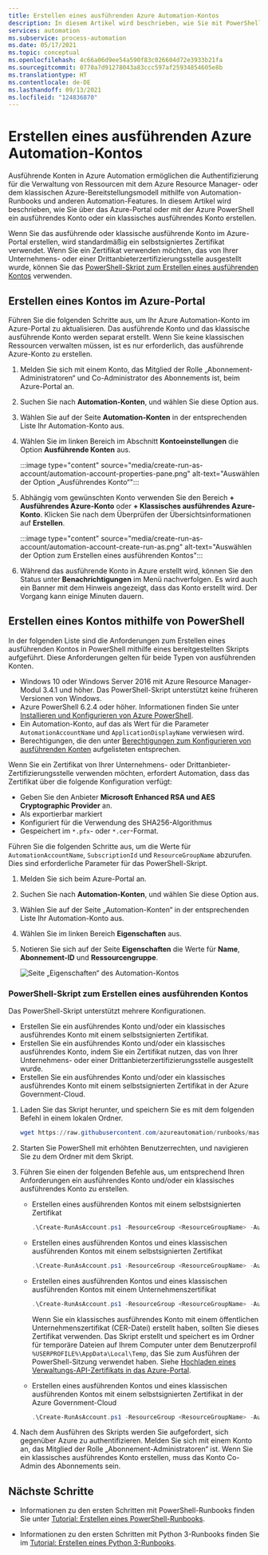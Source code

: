 ```yaml
---
title: Erstellen eines ausführenden Azure Automation-Kontos
description: In diesem Artikel wird beschrieben, wie Sie mit PowerShell oder über das Azure-Portal ein Azure Automation ausführendes Konto erstellen.
services: automation
ms.subservice: process-automation
ms.date: 05/17/2021
ms.topic: conceptual
ms.openlocfilehash: 4c66a06d9ee54a590f83c026604d72e3933b21fa
ms.sourcegitcommit: 0770a7d91278043a83ccc597af25934854605e8b
ms.translationtype: HT
ms.contentlocale: de-DE
ms.lasthandoff: 09/13/2021
ms.locfileid: "124836870"
---
```

# <a name="how-to-create-an-azure-automation-run-as-account"></a>Erstellen eines ausführenden Azure Automation-Kontos

Ausführende Konten in Azure Automation ermöglichen die Authentifizierung für die Verwaltung von Ressourcen mit dem Azure Resource Manager- oder dem klassischen Azure-Bereitstellungsmodell mithilfe von Automation-Runbooks und anderen Automation-Features. In diesem Artikel wird beschrieben, wie Sie über das Azure-Portal oder mit der Azure PowerShell ein ausführendes Konto oder ein klassisches ausführendes Konto erstellen.

Wenn Sie das ausführende oder klassische ausführende Konto im Azure-Portal erstellen, wird standardmäßig ein selbstsigniertes Zertifikat verwendet. Wenn Sie ein Zertifikat verwenden möchten, das von Ihrer Unternehmens- oder einer Drittanbieterzertifizierungsstelle ausgestellt wurde, können Sie das [PowerShell-Skript zum Erstellen eines ausführenden Kontos](#powershell-script-to-create-a-run-as-account) verwenden.

## <a name="create-account-in-azure-portal"></a>Erstellen eines Kontos im Azure-Portal

Führen Sie die folgenden Schritte aus, um Ihr Azure Automation-Konto im Azure-Portal zu aktualisieren. Das ausführende Konto und das klassische ausführende Konto werden separat erstellt. Wenn Sie keine klassischen Ressourcen verwalten müssen, ist es nur erforderlich, das ausführende Azure-Konto zu erstellen.

1. Melden Sie sich mit einem Konto, das Mitglied der Rolle „Abonnement-Administratoren“ und Co-Administrator des Abonnements ist, beim Azure-Portal an.

2. Suchen Sie nach **Automation-Konten**, und wählen Sie diese Option aus.

3. Wählen Sie auf der Seite **Automation-Konten** in der entsprechenden Liste Ihr Automation-Konto aus.

4. Wählen Sie im linken Bereich im Abschnitt **Kontoeinstellungen** die Option **Ausführende Konten** aus.

    :::image type="content" source="media/create-run-as-account/automation-account-properties-pane.png" alt-text="Auswählen der Option „Ausführendes Konto“":::

5. Abhängig vom gewünschten Konto verwenden Sie den Bereich **+ Ausführendes Azure-Konto** oder **+ Klassisches ausführendes Azure-Konto**. Klicken Sie nach dem Überprüfen der Übersichtsinformationen auf **Erstellen**.

    :::image type="content" source="media/create-run-as-account/automation-account-create-run-as.png" alt-text="Auswählen der Option zum Erstellen eines ausführenden Kontos":::

6. Während das ausführende Konto in Azure erstellt wird, können Sie den Status unter **Benachrichtigungen** im Menü nachverfolgen. Es wird auch ein Banner mit dem Hinweis angezeigt, dass das Konto erstellt wird. Der Vorgang kann einige Minuten dauern.

## <a name="create-account-using-powershell"></a>Erstellen eines Kontos mithilfe von PowerShell

In der folgenden Liste sind die Anforderungen zum Erstellen eines ausführenden Kontos in PowerShell mithilfe eines bereitgestellten Skripts aufgeführt. Diese Anforderungen gelten für beide Typen von ausführenden Konten.

* Windows 10 oder Windows Server 2016 mit Azure Resource Manager-Modul 3.4.1 und höher. Das PowerShell-Skript unterstützt keine früheren Versionen von Windows.
* Azure PowerShell 6.2.4 oder höher. Informationen finden Sie unter [Installieren und Konfigurieren von Azure PowerShell](/powershell/azure/install-az-ps).
* Ein Automation-Konto, auf das als Wert für die Parameter `AutomationAccountName` und `ApplicationDisplayName` verwiesen wird.
* Berechtigungen, die den unter [Berechtigungen zum Konfigurieren von ausführenden Konten](automation-security-overview.md#permissions) aufgelisteten entsprechen.

Wenn Sie ein Zertifikat von Ihrer Unternehmens- oder Drittanbieter-Zertifizierungsstelle verwenden möchten, erfordert Automation, dass das Zertifikat über die folgende Konfiguration verfügt:

   * Geben Sie den Anbieter **Microsoft Enhanced RSA und AES Cryptographic Provider** an.
   * Als exportierbar markiert
   * Konfiguriert für die Verwendung des SHA256-Algorithmus
   * Gespeichert im `*.pfx`- oder `*.cer`-Format.

Führen Sie die folgenden Schritte aus, um die Werte für `AutomationAccountName`, `SubscriptionId` und `ResourceGroupName` abzurufen. Dies sind erforderliche Parameter für das PowerShell-Skript.

1. Melden Sie sich beim Azure-Portal an.

1. Suchen Sie nach **Automation-Konten**, und wählen Sie diese Option aus.

1. Wählen Sie auf der Seite „Automation-Konten“ in der entsprechenden Liste Ihr Automation-Konto aus.

1. Wählen Sie im linken Bereich **Eigenschaften** aus.

1. Notieren Sie sich auf der Seite **Eigenschaften** die Werte für **Name**, **Abonnement-ID** und **Ressourcengruppe**.

   ![Seite „Eigenschaften“ des Automation-Kontos](media/create-run-as-account/automation-account-properties.png)

### <a name="powershell-script-to-create-a-run-as-account"></a>PowerShell-Skript zum Erstellen eines ausführenden Kontos

Das PowerShell-Skript unterstützt mehrere Konfigurationen.

* Erstellen Sie ein ausführendes Konto und/oder ein klassisches ausführendes Konto mit einem selbstsignierten Zertifikat.
* Erstellen Sie ein ausführendes Konto und/oder ein klassisches ausführendes Konto, indem Sie ein Zertifikat nutzen, das von Ihrer Unternehmens- oder einer Drittanbieterzertifizierungsstelle ausgestellt wurde.
* Erstellen Sie ein ausführendes Konto und/oder ein klassisches ausführendes Konto mit einem selbstsignierten Zertifikat in der Azure Government-Cloud.

1. Laden Sie das Skript herunter, und speichern Sie es mit dem folgenden Befehl in einem lokalen Ordner.

    ```powershell
    wget https://raw.githubusercontent.com/azureautomation/runbooks/master/Utility/AzRunAs/Create-RunAsAccount.ps1 -outfile Create-RunAsAccount.ps1
    ```

2. Starten Sie PowerShell mit erhöhten Benutzerrechten, und navigieren Sie zu dem Ordner mit dem Skript.

3. Führen Sie einen der folgenden Befehle aus, um entsprechend Ihren Anforderungen ein ausführendes Konto und/oder ein klassisches ausführendes Konto zu erstellen.

    * Erstellen eines ausführenden Kontos mit einem selbstsignierten Zertifikat

        ```powershell
        .\Create-RunAsAccount.ps1 -ResourceGroup <ResourceGroupName> -AutomationAccountName <NameofAutomationAccount> -SubscriptionId <SubscriptionId> -ApplicationDisplayName <DisplayNameofAADApplication> -SelfSignedCertPlainPassword <StrongPassword> -CreateClassicRunAsAccount $false
        ```

    * Erstellen eines ausführenden Kontos und eines klassischen ausführenden Kontos mit einem selbstsignierten Zertifikat

        ```powershell
        .\Create-RunAsAccount.ps1 -ResourceGroup <ResourceGroupName> -AutomationAccountName <NameofAutomationAccount> -SubscriptionId <SubscriptionId> -ApplicationDisplayName <DisplayNameofAADApplication> -SelfSignedCertPlainPassword <StrongPassword> -CreateClassicRunAsAccount $true
        ```

    * Erstellen eines ausführenden Kontos und eines klassischen ausführenden Kontos mit einem Unternehmenszertifikat

        ```powershell
        .\Create-RunAsAccount.ps1 -ResourceGroup <ResourceGroupName> -AutomationAccountName <NameofAutomationAccount> -SubscriptionId <SubscriptionId> -ApplicationDisplayName <DisplayNameofAADApplication>  -SelfSignedCertPlainPassword <StrongPassword> -CreateClassicRunAsAccount $true -EnterpriseCertPathForRunAsAccount <EnterpriseCertPfxPathForRunAsAccount> -EnterpriseCertPlainPasswordForRunAsAccount <StrongPassword> -EnterpriseCertPathForClassicRunAsAccount <EnterpriseCertPfxPathForClassicRunAsAccount> -EnterpriseCertPlainPasswordForClassicRunAsAccount <StrongPassword>
        ```

        Wenn Sie ein klassisches ausführendes Konto mit einem öffentlichen Unternehmenszertifikat (CER-Datei) erstellt haben, sollten Sie dieses Zertifikat verwenden. Das Skript erstellt und speichert es im Ordner für temporäre Dateien auf Ihrem Computer unter dem Benutzerprofil `%USERPROFILE%\AppData\Local\Temp`, das Sie zum Ausführen der PowerShell-Sitzung verwendet haben. Siehe [Hochladen eines Verwaltungs-API-Zertifikats in das Azure-Portal](../cloud-services/cloud-services-configure-ssl-certificate-portal.md).

    * Erstellen eines ausführenden Kontos und eines klassischen ausführenden Kontos mit einem selbstsignierten Zertifikat in der Azure Government-Cloud

        ```powershell
        .\Create-RunAsAccount.ps1 -ResourceGroup <ResourceGroupName> -AutomationAccountName <NameofAutomationAccount> -SubscriptionId <SubscriptionId> -ApplicationDisplayName <DisplayNameofAADApplication> -SelfSignedCertPlainPassword <StrongPassword> -CreateClassicRunAsAccount $true -EnvironmentName AzureUSGovernment
        ```

4. Nach dem Ausführen des Skripts werden Sie aufgefordert, sich gegenüber Azure zu authentifizieren. Melden Sie sich mit einem Konto an, das Mitglied der Rolle „Abonnement-Administratoren“ ist. Wenn Sie ein klassisches ausführendes Konto erstellen, muss das Konto Co-Admin des Abonnements sein.

## <a name="next-steps"></a>Nächste Schritte

* Informationen zu den ersten Schritten mit PowerShell-Runbooks finden Sie unter [Tutorial: Erstellen eines PowerShell-Runbooks](./learn/powershell-runbook-managed-identity.md).

* Informationen zu den ersten Schritten mit Python 3-Runbooks finden Sie im [Tutorial: Erstellen eines Python 3-Runbooks](learn/automation-tutorial-runbook-textual-python-3.md).